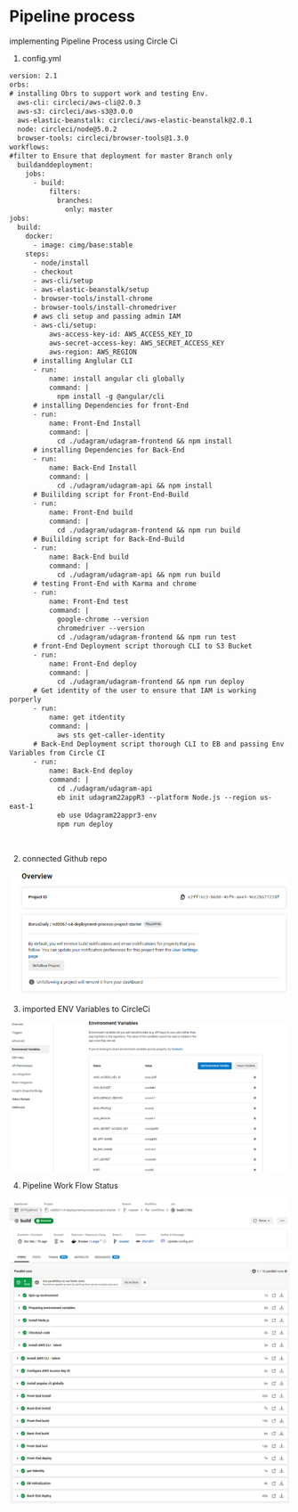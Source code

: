 # Pipeline process

implementing Pipeline Process using Circle Ci

1.  config.yml

```
version: 2.1
orbs:
# installing Obrs to support work and testing Env.
  aws-cli: circleci/aws-cli@2.0.3
  aws-s3: circleci/aws-s3@3.0.0
  aws-elastic-beanstalk: circleci/aws-elastic-beanstalk@2.0.1
  node: circleci/node@5.0.2
  browser-tools: circleci/browser-tools@1.3.0
workflows:
#filter to Ensure that deployment for master Branch only
  buildanddeployment:
    jobs:
      - build:
          filters:
            branches:
              only: master
jobs:
  build:
    docker:
      - image: cimg/base:stable
    steps:
      - node/install
      - checkout
      - aws-cli/setup
      - aws-elastic-beanstalk/setup
      - browser-tools/install-chrome
      - browser-tools/install-chromedriver
      # aws cli setup and passing admin IAM
      - aws-cli/setup:
          aws-access-key-id: AWS_ACCESS_KEY_ID
          aws-secret-access-key: AWS_SECRET_ACCESS_KEY
          aws-region: AWS_REGION
      # installing Anglular CLI    
      - run:
          name: install angular cli globally
          command: |
            npm install -g @angular/cli
      # installing Dependencies for front-End      
      - run:
          name: Front-End Install
          command: |
            cd ./udagram/udagram-frontend && npm install
      # installing Dependencies for Back-End 
      - run:
          name: Back-End Install
          command: |
            cd ./udagram/udagram-api && npm install
      # Buililding script for Front-End-Build
      - run:
          name: Front-End build
          command: |
            cd ./udagram/udagram-frontend && npm run build
      # Buililding script for Back-End-Build
      - run:
          name: Back-End build
          command: |
            cd ./udagram/udagram-api && npm run build
      # testing Front-End with Karma and chrome
      - run:
          name: Front-End test
          command: |
            google-chrome --version
            chromedriver --version
            cd ./udagram/udagram-frontend && npm run test
      # front-End Deployment script thorough CLI to S3 Bucket      
      - run:
          name: Front-End deploy
          command: |
            cd ./udagram/udagram-frontend && npm run deploy
      # Get identity of the user to ensure that IAM is working porperly    
      - run:
          name: get itdentity
          command: |
            aws sts get-caller-identity
      # Back-End Deployment script thorough CLI to EB and passing Env Variables from Circle CI   
      - run:
          name: Back-End deploy
          command: |
            cd ./udagram/udagram-api
            eb init udagram22appR3 --platform Node.js --region us-east-1
            eb use Udagram22appr3-env
            npm run deploy

              
```
2. connected Github repo

![alt text](https://github.com/BorsaDaily/nd0067-c4-deployment-process-project-starter/blob/master/screenshots/CircleCi%20-%20linked%20Github.PNG "linked Github")

3. imported ENV Variables to CircleCi

![alt text](https://github.com/BorsaDaily/nd0067-c4-deployment-process-project-starter/blob/master/screenshots/CircleCi%20-%20linked%20env%20variables.PNG "ENV Variables")

4. Pipeline Work Flow Status

![alt text](https://github.com/BorsaDaily/nd0067-c4-deployment-process-project-starter/blob/master/screenshots/CircleCi%20-CI-CD%20status%20-1.PNG "status1")
![alt text](https://github.com/BorsaDaily/nd0067-c4-deployment-process-project-starter/blob/master/screenshots/CircleCi%20-CI-CD%20status%20-2.PNG "status2")